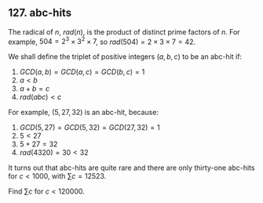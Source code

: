 ## 127. abc-hits

The radical of $n$, $rad(n)$, is the product of distinct prime factors of $n$. For example, $504 = 2^3 \times 3^2 \times 7$, so $rad(504) = 2 \times 3 \times 7 = 42$.

We shall define the triplet of positive integers $(a, b, c)$ to be an abc-hit if:

1. $GCD(a, b) = GCD(a, c) = GCD(b, c) = 1$
2. $a < b$
3. $a + b = c$
4. $rad(abc) < c$

For example, $(5, 27, 32)$ is an abc-hit, because:

1. $GCD(5, 27) = GCD(5, 32) = GCD(27, 32) = 1$
2. $5 < 27$
3. $5 + 27 = 32$
4. $rad(4320) = 30 < 32$

It turns out that abc-hits are quite rare and there are only thirty-one abc-hits for $c < 1000$, with $\sum{c} = 12523$.

Find $\sum{c}$ for $c < 120000$.
